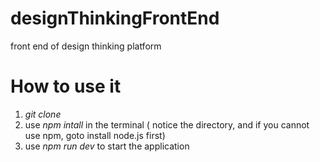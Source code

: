 # designThinkingFrontEnd
front end of design thinking platform
# How to use it
1. *git clone <repository>*
2. use *npm intall* in the terminal ( notice the directory, and if you cannot use npm, goto install node.js first)
3. use *npm run dev* to start the application